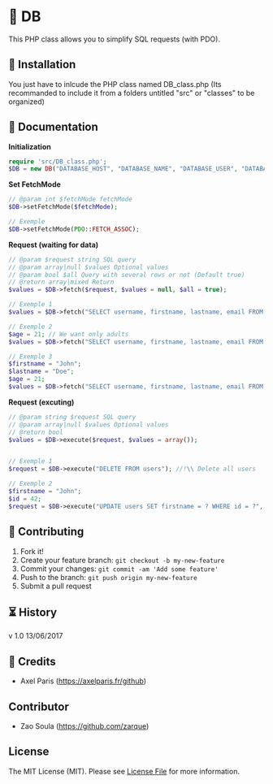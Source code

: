 # 💎 DB

This PHP class allows you to simplify SQL requests (with PDO).

## 📕 Installation

You just have to inlcude the PHP class named DB_class.php (Its recommanded to include it from a folders untitled "src" or "classes" to be organized)

## 📖 Documentation
**Initialization**
```php
require 'src/DB_class.php';
$DB = new DB("DATABASE_HOST", "DATABASE_NAME", "DATABASE_USER", "DATABASE_PASSWORD");
```
**Set FetchMode**
```php
// @param int $fetchMode fetchMode
$DB->setFetchMode($fetchMode);

// Exemple
$DB->setFetchMode(PDO::FETCH_ASSOC);
```
**Request (waiting for data)**
```php
// @param $request string SQL query
// @param array|null $values Optional values
// @param bool $all Query with several rows or not (Default true)
// @return array|mixed Return
$values = $DB->fetch($request, $values = null, $all = true);

// Exemple 1
$values = $DB->fetch("SELECT username, firstname, lastname, email FROM users"); // Return several rows

// Exemple 2
$age = 21; // We want only adults
$values = $DB->fetch("SELECT username, firstname, lastname, email FROM users WHERE age >= ?", [$age]); // Return several rows of adults

// Exemple 3
$firstname = "John";
$lastname = "Doe";
$age = 21;
$values = $DB->fetch("SELECT username, firstname, lastname, email FROM users WHERE age >= ?", [$firstname, $lastname, $age], false); // Return ONLY one row with filters (firstname, lastname et age)
```
**Request (excuting)**
```php
// @param string $request SQL query
// @param array|null $values Optional values
// @return bool
$values = $DB->execute($request, $values = array());


// Exemple 1       
$request = $DB->execute("DELETE FROM users"); //!\\ Delete all users

// Exemple 2
$firstname = "John";
$id = 42;
$request = $DB->execute("UPDATE users SET firstname = ? WHERE id = ?", [$firstname, $id]);
```

## 📝 Contributing

1. Fork it!
2. Create your feature branch: `git checkout -b my-new-feature`
3. Commit your changes: `git commit -am 'Add some feature'`
4. Push to the branch: `git push origin my-new-feature`
5. Submit a pull request

## ⏳ History

v 1.0 13/06/2017

## 📖 Credits

  - Axel Paris (https://axelparis.fr/github)

## Contributor

 - Zao Soula (https://github.com/zarque)

## License

The MIT License (MIT). Please see [License File](LICENSE.md) for more information.
